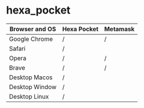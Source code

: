 # hexa_pocket


| Browser and OS | Hexa Pocket | Metamask |
|----------------|-------------|----------|
| Google Chrome  |     /       |    /     |
| Safari         |     /       |          |
| Opera          |     /       |    /     |
| Brave          |     /       |    /     |
| Desktop Macos  |     /       |          |
| Desktop Window |     /       |          |
| Desktop Linux  |     /       |          |




